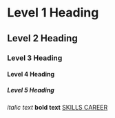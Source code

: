 <!-- ...........1st Example............. -->
# Level 1 Heading
## Level 2 Heading
### Level 3 Heading
#### Level 4 Heading
##### Level 5 Heading

<!-- ...........2nd Example............. -->

*italic text*
**bold text**
[SKILLS CAREER](https://skills-career.com/)